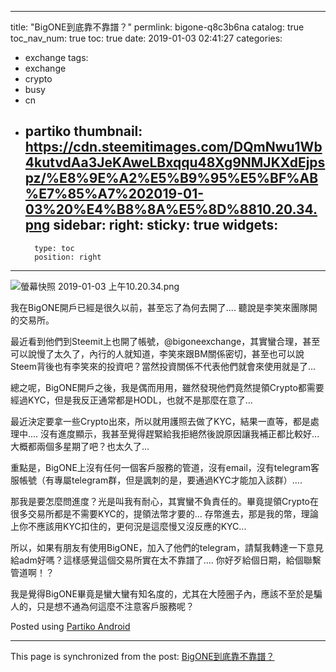 
---
title: "BigONE到底靠不靠譜？"
permlink: bigone-q8c3b6na
catalog: true
toc_nav_num: true
toc: true
date: 2019-01-03 02:41:27
categories:
- exchange
tags:
- exchange
- crypto
- busy
- cn
- partiko
thumbnail: https://cdn.steemitimages.com/DQmNwu1Wb4kutvdAa3JeKAweLBxqqu48Xg9NMJKXdEjpspz/%E8%9E%A2%E5%B9%95%E5%BF%AB%E7%85%A7%202019-01-03%20%E4%B8%8A%E5%8D%8810.20.34.png
sidebar:
    right:
        sticky: true
widgets:
    -
        type: toc
        position: right
---



![螢幕快照 2019-01-03 上午10.20.34.png](https://cdn.steemitimages.com/DQmNwu1Wb4kutvdAa3JeKAweLBxqqu48Xg9NMJKXdEjpspz/%E8%9E%A2%E5%B9%95%E5%BF%AB%E7%85%A7%202019-01-03%20%E4%B8%8A%E5%8D%8810.20.34.png)

我在BigONE開戶已經是很久以前，甚至忘了為何去開了.... 聽說是李笑來團隊開的交易所。

最近看到他們到Steemit上也開了帳號，@bigoneexchange，其實蠻合理，甚至可以說慢了太久了，內行的人就知道，李笑來跟BM關係密切，甚至也可以說Steem背後也有李笑來的投資吧？當然投資關係不代表他們就會來使用就是了...

總之呢，BigONE開戶之後，我是偶而用用，雖然發現他們竟然提領Crypto都需要經過KYC，但是我反正通常都是HODL，也就不是那麼在意了...

最近決定要拿一些Crypto出來，所以就用護照去做了KYC，結果一直等，都是處理中.... 沒有進度顯示，我甚至覺得趕緊給我拒絕然後說原因讓我補正都比較好... 大概都兩個多星期了吧？也太久了...

重點是，BigONE上沒有任何一個客戶服務的管道，沒有email，沒有telegram客服帳號（有專屬telegram群，但是諷刺的是，要通過KYC才能加入該群）....

那我是要怎麼問進度？光是叫我有耐心，其實蠻不負責任的。畢竟提領Crypto在很多交易所都是不需要KYC的，提領法幣才要的... 存幣進去，那是我的幣，理論上你不應該用KYC扣住的，更何況是這麼慢又沒反應的KYC...

所以，如果有朋友有使用BigONE，加入了他們的telegram，請幫我轉達一下意見給adm好嗎？這樣感覺這個交易所實在太不靠譜了.... 你好歹給個日期，給個聯繫管道啊！？

我是覺得BigONE畢竟是蠻大蠻有知名度的，尤其在大陸圈子內，應該不至於是騙人的，只是想不通為何這麼不注意客戶服務呢？


Posted using [Partiko Android](https://steemit.com/@partiko-android)

- - -

This page is synchronized from the post: [BigONE到底靠不靠譜？](https://steemit.com/@deanliu/bigone-q8c3b6na)

